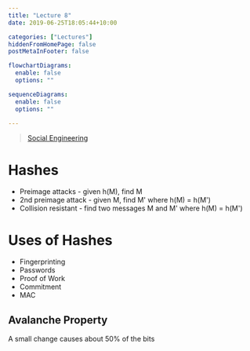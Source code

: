 ```yaml
---
title: "Lecture 8"
date: 2019-06-25T18:05:44+10:00

categories: ["Lectures"]
hiddenFromHomePage: false
postMetaInFooter: false

flowchartDiagrams:
  enable: false
  options: ""

sequenceDiagrams: 
  enable: false
  options: ""

---
```


> [Social Engineering](../social-engineering)


# Hashes

* Preimage attacks - given h(M), find M
* 2nd preimage attack - given M, find M' where h(M) = h(M')
* Collision resistant - find two messages M and M' where h(M) = h(M')  

# Uses of Hashes

* Fingerprinting
* Passwords
* Proof of Work
* Commitment
* MAC


Avalanche Property
---
A small change causes about 50% of the bits